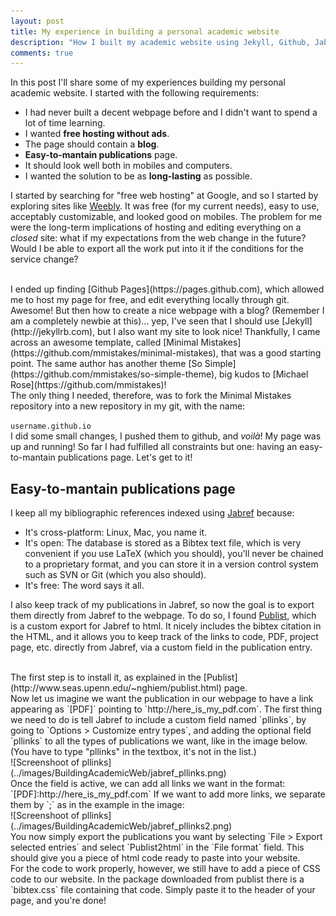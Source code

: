 ```yaml
---
layout: post
title: My experience in building a personal academic website
description: "How I built my academic website using Jekyll, Github, Jabref, and Publist."
comments: true
---
```



In this post I'll share some of my experiences building my personal academic website. I started with the following requirements:

* I had never built a decent webpage before and I didn't want to spend a lot of time learning.
* I wanted **free hosting without ads**.
* The page should contain a **blog**.
* **Easy-to-mantain publications** page.
* It should look well both in mobiles and computers.
* I wanted the solution to be as **long-lasting** as possible.

I started by searching for "free web hosting" at Google, and so I started by exploring sites like [Weebly](weebly.com). It was free (for my current needs), easy to use, acceptably customizable, and looked good on mobiles. The problem for me were the long-term implications of hosting and editing everything on a *closed* site: what if my expectations from the web change in the future? Would I be able to export all the work put into it if the conditions for the service change?

<br />
I ended up finding [Github Pages](https://pages.github.com), which allowed me to host my page for free, and edit everything locally through git. Awesome! But then how to create a nice webpage with a blog? (Remember I am a completely newbie at this)... yep, I've seen that I should use [Jekyll](http://jekyllrb.com), but I also want my site to look nice! Thankfully, I came across an awesome template, called [Minimal Mistakes](https://github.com/mmistakes/minimal-mistakes), that was a good starting point. The same author has another theme [So Simple](https://github.com/mmistakes/so-simple-theme), big kudos to [Michael Rose](https://github.com/mmistakes)!

<br />
The only thing I needed, therefore, was to fork the Minimal Mistakes repository into a new repository in my git, with the name:
	
`username.github.io `<br />
I did some small changes, I pushed them to github, and *voilà*! My page was up and running! So far I had fulfilled all constraints but one: having an easy-to-mantain publications page. Let's get to it!

## Easy-to-mantain publications page

I keep all my bibliographic references indexed using [Jabref](http://jabref.sourceforge.net) because:

* It's cross-platform: Linux, Mac, you name it.
* It's open: The database is stored as a Bibtex text file, which is very convenient if you use LaTeX (which you should), you'll never be chained to a proprietary format, and you can store it in a version control system such as SVN or Git (which you also should).
* It's free: The word says it all.

I also keep track of my publications in Jabref, so now the goal is to export them directly from Jabref to the webpage. To do so, I found [Publist](http://www.seas.upenn.edu/~nghiem/publist.html), which is a custom export for Jabref to html. It nicely includes the bibtex citation in the HTML, and it allows you to keep track of the links to code, PDF, project page, etc. directly from Jabref, via a custom field in the publication entry.

<br />
The first step is to install it, as explained in the [Publist](http://www.seas.upenn.edu/~nghiem/publist.html) page.

<br />
Now let us imagine we want the publication in our webpage to have a link appearing as `[PDF]` pointing to `http://here_is_my_pdf.com`. The first thing we need to do is tell Jabref to include a custom field named `pllinks`, by going to `Options > Customize entry types`, and adding the optional field `pllinks` to all the types of publications we want, like in the image below. (You have to type "pllinks" in the textbox, it's not in the list.)

<br />
![Screenshoot of pllinks](../images/BuildingAcademicWeb/jabref_pllinks.png)

<br />
Once the field is active, we can add all links we want in the format:
`[PDF]:http://here_is_my_pdf.com`
If we want to add more links, we separate them by `;` as in the example in the image:

<br />
![Screenshoot of pllinks](../images/BuildingAcademicWeb/jabref_pllinks2.png)

<br />
You now simply export the publications you want by selecting `File > Export selected entries` and select `Publist2html` in the `File format` field. This should give you a piece of html code ready to paste into your website.

<br />
For the code to work properly, however, we still have to add a piece of CSS code to our website. In the package downloaded from publist there is a `bibtex.css` file containing that code. Simply paste it to the header of your page, and you're done!




